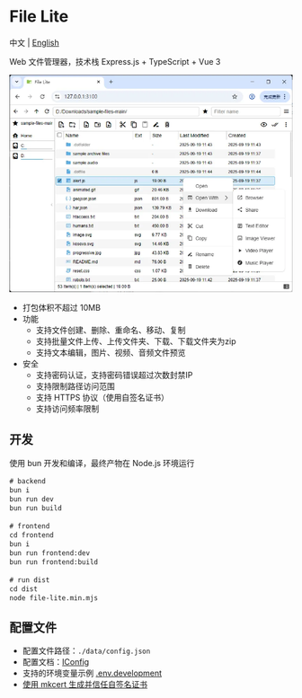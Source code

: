 # File Lite

中文 | [English](./README-en.md)

Web 文件管理器，技术栈 Express.js + TypeScript + Vue 3

![screenshot](docs/screenshot.webp)

- 打包体积不超过 10MB
- 功能
  - 支持文件创建、删除、重命名、移动、复制
  - 支持批量文件上传、上传文件夹、下载、下载文件夹为zip
  - 支持文本编辑，图片、视频、音频文件预览
- 安全
  - 支持密码认证，支持密码错误超过次数封禁IP
  - 支持限制路径访问范围
  - 支持 HTTPS 协议（使用自签名证书）
  - 支持访问频率限制

## 开发

使用 bun 开发和编译，最终产物在 Node.js 环境运行

```shell
# backend
bun i
bun run dev
bun run build

# frontend
cd frontend
bun i
bun run frontend:dev
bun run frontend:build

# run dist
cd dist
node file-lite.min.mjs
```

## 配置文件

- 配置文件路径：`./data/config.json`
- 配置文档：[IConfig](./src/enum/config.ts)
- 支持的环境变量示例 [.env.development](.env.development)
- [使用 mkcert 生成并信任自签名证书](./docs/mkcert.md)
